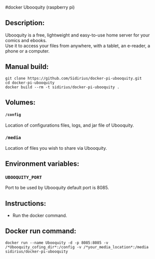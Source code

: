 #docker Ubooquity (raspberry pi)

## Description:
Ubooquity is a free, lightweight and easy-to-use home server for your comics and ebooks.  
Use it to access your files from anywhere, with a tablet, an e-reader, a phone or a computer.

## Manual build:

```
git clone https://github.com/Sidirius/docker-pi-ubooquity.git 
cd docker-pi-ubooquity
docker build --rm -t sidirius/docker-pi-ubooquity . 
```

## Volumes:

#### `/config`

Location of configurations files, logs, and jar file of Ubooquity.

### `/media`

Location of files you wish to share via Ubooquity.

## Environment variables:

### `UBOOQUITY_PORT`

Port to be used by Ubooquity default port is 8085.


## Instructions:

* Run the docker command.

## Docker run command:

```
docker run --name Ubooquity -d -p 8085:8085 -v /*Ubooquity_cofing_dir*:/config -v /*your_media_location*:/media sidirius/docker-pi-ubooquity

```
